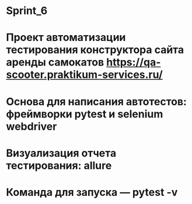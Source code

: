 # Sprint_6
# Проект автоматизации тестирования конструктора сайта аренды самокатов https://qa-scooter.praktikum-services.ru/
# Основа для написания автотестов: фреймворки pytest и selenium webdriver
# Визуализация отчета тестирования: allure
# Команда для запуска — pytest -v